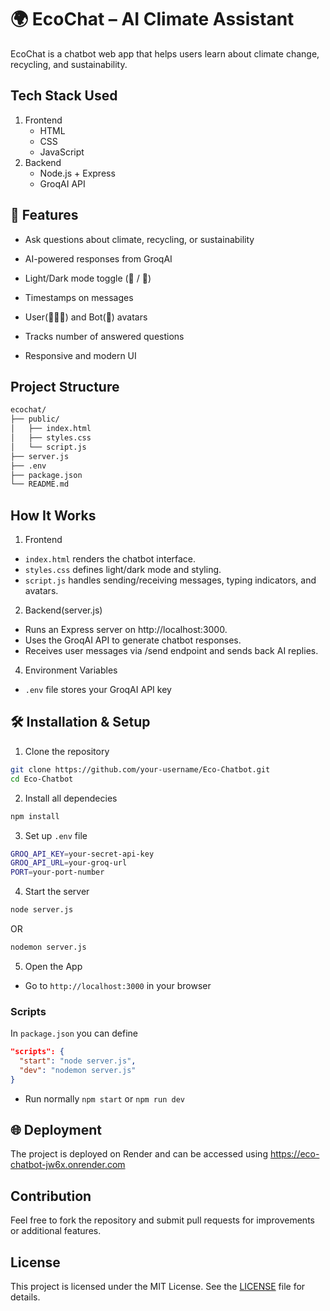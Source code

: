 # 🌍 EcoChat – AI Climate Assistant

EcoChat is a chatbot web app that helps users learn about climate change, recycling, and sustainability.

## Tech Stack Used
1. Frontend
   - HTML
   - CSS
   - JavaScript
2. Backend
   - Node.js + Express
   - GroqAI API

## 🚀 Features
- Ask questions about climate, recycling, or sustainability
- AI-powered responses from GroqAI

- Light/Dark mode toggle (🔆 / 🌙)

- Timestamps on messages

- User(🧑🏽‍🦱) and Bot(🤖) avatars

- Tracks number of answered questions

- Responsive and modern UI

## Project Structure
```bash
ecochat/
├── public/         
│   ├── index.html    
│   ├── styles.css     
│   └── script.js       
├── server.js            
├── .env               
├── package.json         
└── README.md            
```

## How It Works
1. Frontend
- `index.html` renders the chatbot interface.
- `styles.css` defines light/dark mode and styling.
-  `script.js` handles sending/receiving messages, typing indicators, and avatars.
2. Backend(server.js)
- Runs an Express server on http://localhost:3000.
- Uses the GroqAI API to generate chatbot responses.
- Receives user messages via /send endpoint and sends back AI replies.
4. Environment Variables
- `.env` file stores your GroqAI API key

## 🛠️ Installation & Setup
1. Clone the repository
```bash
git clone https://github.com/your-username/Eco-Chatbot.git
cd Eco-Chatbot
```

2. Install all dependecies
```bash
npm install
```

3. Set up `.env` file
```bash
GROQ_API_KEY=your-secret-api-key
GROQ_API_URL=your-groq-url
PORT=your-port-number
```

4. Start the server
```bash
node server.js
```
OR
```bash
nodemon server.js
```
5. Open the App
- Go to `http://localhost:3000` in your browser

### Scripts
In `package.json` you can define
```json
"scripts": {
  "start": "node server.js",
  "dev": "nodemon server.js"
}
```
- Run normally `npm start` or `npm run dev`

## 🌐 Deployment
The project is deployed on Render and can be accessed using https://eco-chatbot-jw6x.onrender.com

## Contribution
Feel free to fork the repository and submit pull requests for improvements or additional features.

## License
This project is licensed under the MIT License. See the [LICENSE](LICENSE) file for details.

